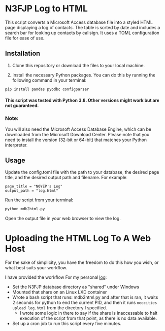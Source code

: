 # N3FJP Log to HTML

This script converts a Microsoft Access database file into a styled HTML page displaying a log of contacts. The table is sorted by date and includes a search bar for looking up contacts by callsign. It uses a TOML configuration file for ease of use.

## Installation

1. Clone this repository or download the files to your local machine.

2. Install the necessary Python packages. You can do this by running the following command in your terminal:

```bash
pip install pandas pyodbc configparser
```

#### This script was tested with Python 3.8. Other versions might work but are not guaranteed.

### Note:
You will also need the Microsoft Access Database Engine, which can be downloaded from the Microsoft Download Center. Please note that you need to install the version (32-bit or 64-bit) that matches your Python interpreter.

## Usage

Update the config.toml file with the path to your database, the desired page title, and the desired output path and filename. For example:

```database_path = "C:\\Users\\c\\Documents\\Affirmatech\\N3FJP Software\\ACLog\\LogData.mdb"
page_title = "N0YEP's Log"
output_path = "log.html"
```

Run the script from your terminal:
```bash
python mdb2html.py
```

Open the output file in your web browser to view the log.

# Uploading the HTML Log To A Web Host
For the sake of simplicity, you have the freedom to do this how you wish, or what best suits your workflow. 

I have provided the workflow For my personal [log](https://cameronheard.com/log):
- Set the N3FJP database directory as "shared" under Windows
- Mounted that share on an Linux LXD container
- Wrote a bash script that runs: mdb2html.py and after that is ran, it waits 2 seconds for python to end the current PID, and then it runs `neocities upload log.html` from the directory I specified. 
    - I wrote some logic in there to say if the share is inaccessable to halt execution of the script from that point, as there is no data available. 
- Set up a cron job to run this script every five minutes. 
